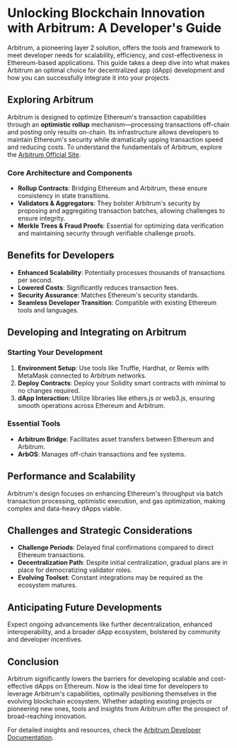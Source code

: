 # Unlocking Blockchain Innovation with Arbitrum: A Developer's Guide

Arbitrum, a pioneering layer 2 solution, offers the tools and framework to meet developer needs for scalability, efficiency, and cost-effectiveness in Ethereum-based applications. This guide takes a deep dive into what makes Arbitrum an optimal choice for decentralized app (dApp) development and how you can successfully integrate it into your projects.

## Exploring Arbitrum

Arbitrum is designed to optimize Ethereum's transaction capabilities through an **optimistic rollup** mechanism—processing transactions off-chain and posting only results on-chain. Its infrastructure allows developers to maintain Ethereum's security while dramatically upping transaction speed and reducing costs. To understand the fundamentals of Arbitrum, explore the [Arbitrum Official Site](https://offchainlabs.com/).

### Core Architecture and Components

- **Rollup Contracts**: Bridging Ethereum and Arbitrum, these ensure consistency in state transitions.
- **Validators & Aggregators**: They bolster Arbitrum's security by proposing and aggregating transaction batches, allowing challenges to ensure integrity.
- **Merkle Trees & Fraud Proofs**: Essential for optimizing data verification and maintaining security through verifiable challenge proofs.

## Benefits for Developers

- **Enhanced Scalability**: Potentially processes thousands of transactions per second.
- **Lowered Costs**: Significantly reduces transaction fees.
- **Security Assurance**: Matches Ethereum's security standards.
- **Seamless Developer Transition**: Compatible with existing Ethereum tools and languages.

## Developing and Integrating on Arbitrum

### Starting Your Development

1. **Environment Setup**: Use tools like Truffle, Hardhat, or Remix with MetaMask connected to Arbitrum networks.
2. **Deploy Contracts**: Deploy your Solidity smart contracts with minimal to no changes required.
3. **dApp Interaction**: Utilize libraries like ethers.js or web3.js, ensuring smooth operations across Ethereum and Arbitrum.

### Essential Tools

- **Arbitrum Bridge**: Facilitates asset transfers between Ethereum and Arbitrum.
- **ArbOS**: Manages off-chain transactions and fee systems.

## Performance and Scalability

Arbitrum's design focuses on enhancing Ethereum's throughput via batch transaction processing, optimistic execution, and gas optimization, making complex and data-heavy dApps viable.

## Challenges and Strategic Considerations

- **Challenge Periods**: Delayed final confirmations compared to direct Ethereum transactions.
- **Decentralization Path**: Despite initial centralization, gradual plans are in place for democratizing validator roles.
- **Evolving Toolset**: Constant integrations may be required as the ecosystem matures.

## Anticipating Future Developments

Expect ongoing advancements like further decentralization, enhanced interoperability, and a broader dApp ecosystem, bolstered by community and developer incentives.

## Conclusion

Arbitrum significantly lowers the barriers for developing scalable and cost-effective dApps on Ethereum. Now is the ideal time for developers to leverage Arbitrum's capabilities, optimally positioning themselves in the evolving blockchain ecosystem. Whether adapting existing projects or pioneering new ones, tools and insights from Arbitrum offer the prospect of broad-reaching innovation.

For detailed insights and resources, check the [Arbitrum Developer Documentation](https://developer.offchainlabs.com/).